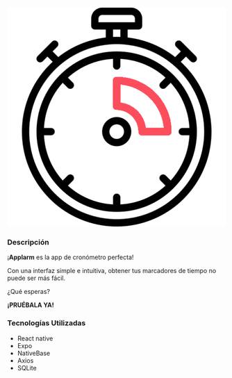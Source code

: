![Icono de la app](https://github.com/ProgMovil/Applarm/blob/Develop/assets/ic.png)

### Descripción
¡**Applarm** es la app de cronómetro perfecta!

Con una interfaz simple e intuitiva, obtener tus marcadores de tiempo no puede ser más fácil.

¿Qué esperas?

**¡PRUÉBALA YA!**

### Tecnologías Utilizadas
* React native
* Expo
* NativeBase
* Axios
* SQLite
